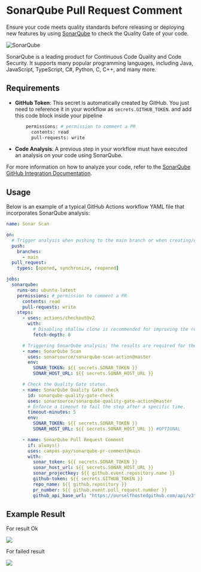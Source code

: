 # SonarQube Pull Request Comment

Ensure your code meets quality standards before releasing or deploying new features by using [SonarQube](https://www.sonarqube.org/) to check the Quality Gate of your code.

![SonarQube](./images/SonarQube.png)

SonarQube is a leading product for Continuous Code Quality and Code Security. It supports many popular programming languages, including Java, JavaScript, TypeScript, C#, Python, C, C++, and many more.

## Requirements

- **GitHub Token**: This secret is automatically created by GitHub. You just need to reference it in your workflow as `secrets.GITHUB_TOKEN`.
  and add this code block inside your pipeline 
  ```bash
      permissions: # permission to comment a PR
        contents: read
        pull-requests: write
  ```

- **Code Analysis**: A previous step in your workflow must have executed an analysis on your code using SonarQube.

For more information on how to analyze your code, refer to the [SonarQube GitHub Integration Documentation](https://docs.sonarqube.org/latest/analysis/github-integration/).

## Usage

Below is an example of a typical GitHub Actions workflow YAML file that incorporates SonarQube analysis:

```yaml
name: Sonar Scan

on:
  # Trigger analysis when pushing to the main branch or when creating/updating pull requests.
  push:
    branches:
      - main
  pull_request:
    types: [opened, synchronize, reopened]

jobs:
  sonarqube:
    runs-on: ubuntu-latest
    permissions: # permission to comment a PR
      contents: read
      pull-requests: write
    steps:
      - uses: actions/checkout@v2
        with:
          # Disabling shallow clone is recommended for improving the relevancy of reporting.
          fetch-depth: 0

      # Triggering SonarQube analysis; the results are required for the Quality Gate check.
      - name: SonarQube Scan
        uses: sonarsource/sonarqube-scan-action@master
        env:
          SONAR_TOKEN: ${{ secrets.SONAR_TOKEN }}
          SONAR_HOST_URL: ${{ secrets.SONAR_HOST_URL }}

      # Check the Quality Gate status.
      - name: SonarQube Quality Gate check
        id: sonarqube-quality-gate-check
        uses: sonarsource/sonarqube-quality-gate-action@master
        # Enforce a timeout to fail the step after a specific time.
        timeout-minutes: 5
        env:
          SONAR_TOKEN: ${{ secrets.SONAR_TOKEN }}
          SONAR_HOST_URL: ${{ secrets.SONAR_HOST_URL }} #OPTIONAL

      - name: SonarQube Pull Request Comment
        if: always()
        uses: campos-pay/sonarqube-pr-comment@main
        with:
          sonar_token: ${{ secrets.SONAR_TOKEN }}
          sonar_host_url: ${{ secrets.SONAR_HOST_URL }}
          sonar_projectkey: ${{ github.event.repository.name }}
          github-token: ${{ secrets.GITHUB_TOKEN }}
          repo_name: ${{ github.repository }}
          pr_number: ${{ github.event.pull_request.number }}
          github_api_base_url: "https://ourselfhostedgithub.com/api/v3" # OPTIONAL but useful if you are NOT using github.com
```
## Example Result
For result Ok 

<img src="./images/result-ok.png">

For failed result

<img src="./images/result-fail.png">
